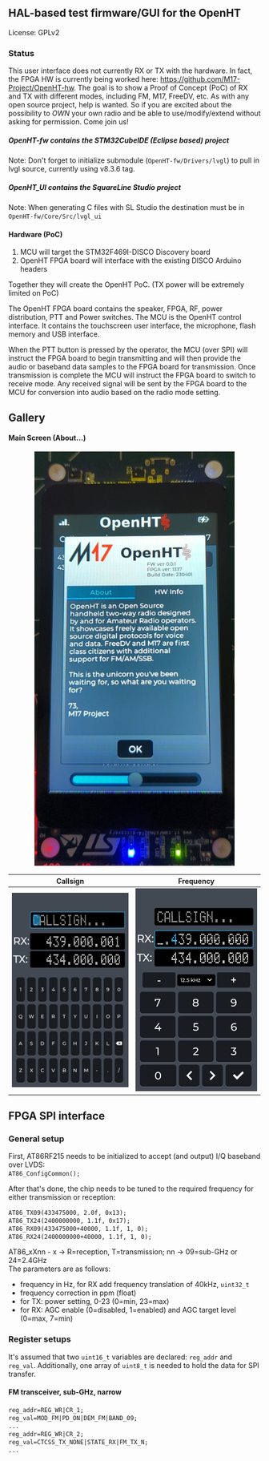 ## HAL-based test firmware/GUI for the OpenHT

License: GPLv2

### Status
This user interface does not currently RX or TX with the hardware. In fact, the FPGA HW is currently being worked here: https://github.com/M17-Project/OpenHT-hw. The goal is to show a Proof of Concept (PoC) of RX and TX with different modes, including FM, M17, FreeDV, etc. As with any open source project, help is wanted. So if you are excited about the possibility to *OWN* your own radio and be able to use/modify/extend without asking for permission. Come join us!

##### OpenHT-fw contains the STM32CubeIDE (Eclipse based) project
Note: Don't forget to initialize submodule (`OpenHT-fw/Drivers/lvgl`) to pull in lvgl source, currently using v8.3.6 tag.

##### OpenHT_UI contains the SquareLine Studio project
Note: When generating C files with SL Studio the destination must be in `OpenHT-fw/Core/Src/lvgl_ui`

#### Hardware (PoC)

1. MCU will target the STM32F469I-DISCO Discovery board
2. OpenHT FPGA board will interface with the existing DISCO Arduino headers

Together they will create the OpenHT PoC. (TX power will be extremely limited on PoC)

The OpenHT FPGA board contains the speaker, FPGA, RF, power distribution, PTT and Power switches. The MCU is the OpenHT control interface. It contains the touchscreen user interface, the microphone, flash memory and USB interface.

When the PTT button is pressed by the operator, the MCU (over SPI) will instruct the FPGA board to begin transmitting and will then provide the audio or baseband data samples to the FPGA board for transmission. Once transmission is complete the MCU will instruct the FPGA board to switch to receive mode. Any received signal will be sent by the FPGA board to the MCU for conversion into audio based on the radio mode setting.

## Gallery
#### Main Screen (About...)
<center><img src="https://github.com/M17-Project/OpenHT-fw-test/blob/main/docs/openht_main_screen.jpg" width="400"></center>

Callsign             |  Frequency
:-------------------------:|:-------------------------:
![](https://github.com/M17-Project/OpenHT-fw-test/blob/main/docs/openht_screen_callsign.jpg)  |  ![](https://github.com/M17-Project/OpenHT-fw-test/blob/main/docs/openht_screen_freq.jpg)

## FPGA SPI interface
### General setup
First, AT86RF215 needs to be initialized to accept (and output) I/Q baseband over LVDS:<br>
`AT86_ConfigCommon();`

After that's done, the chip needs to be tuned to the required frequency for either transmission or reception:<br>
```
AT86_TX09(433475000, 2.0f, 0x13);
AT86_TX24(2400000000, 1.1f, 0x17);
AT86_RX09(433475000+40000, 1.1f, 1, 0);
AT86_RX24(2400000000+40000, 1.1f, 1, 0);
```

AT86_xXnn - x -> R=reception, T=transmission; nn -> 09=sub-GHz or 24=2.4GHz<br>
The parameters are as follows:<br>
- frequency in Hz, for RX add frequency translation of 40kHz, `uint32_t`
- frequency correction in ppm (float)
- for TX: power setting, 0-23 (0=min, 23=max)
- for RX: AGC enable (0=disabled, 1=enabled) and AGC target level (0=max, 7=min)

### Register setups
It's assumed that two `uint16_t` variables are declared: `reg_addr` and `reg_val`. Additionally, one array of `uint8_t` is needed to hold the data for SPI transfer.

#### FM transceiver, sub-GHz, narrow
```
reg_addr=REG_WR|CR_1;
reg_val=MOD_FM|PD_ON|DEM_FM|BAND_09;
...
reg_addr=REG_WR|CR_2;
reg_val=CTCSS_TX_NONE|STATE_RX|FM_TX_N;
...
```
